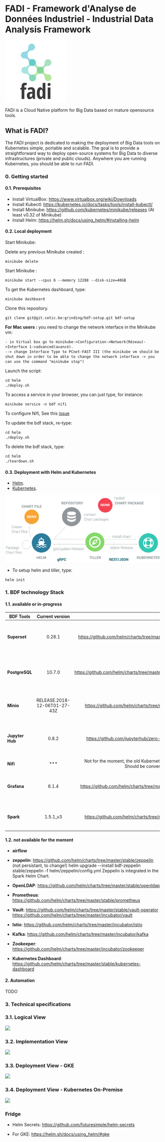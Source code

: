# FADI - Framework d'Analyse de Données Industriel - Industrial Data Analysis Framework

![](doc/logo.png)

FADI is a Cloud Native platform for Big Data based on mature opensource tools.

## What is FADI?

The FADI project is dedicated to making the deployment of Big Data tools on Kubernetes simple, portable and scalable. 
The goal is to provide a straightforward way to deploy open-source systems for Big Data to diverse infrastructures (private and public clouds). 
Anywhere you are running Kubernetes, you should be able to run FADI.

### 0. Getting started

#### 0.1. Prerequisites

* Install VirtualBox: https://www.virtualbox.org/wiki/Downloads
* Install Kubectl: https://kubernetes.io/docs/tasks/tools/install-kubectl/
* Install Minikube: https://github.com/kubernetes/minikube/releases (At least v0.32 of Minikube)
* Install Helm: https://helm.sh/docs/using_helm/#installing-helm

#### 0.2. Local deployment

Start Minikube:

Delete any previous Minikube created :

```
minikube delete
```

Start Minikube :

```
minikube start --cpus 6 --memory 12288 --disk-size=40GB
```

To get the Kubernetes dashboard, type:

```
minikube dashboard
```

Clone this repository.

```
git clone git@git.cetic.be:grinding/bdf-setup.git bdf-setup
```

**For Mac users :** you need to change the network interface in the Minikube vm:

```
- in Virtual box go to minikube->Configuration->Network(Réseau)->Interface 1->advanced(avancé).
--> change Interface Type to PCnet-FAST III (the minikube vm should be shut down in order to be able to change the network interface -> you can use the command "minikube stop")
```

Launch the script:

```
cd helm
./deploy.sh
```

To access a service in your browser, you can just type, for instance:

```
minikube service -n bdf nifi
```

To configure Nifi, See this [issue](https://git.cetic.be/grinding/bdf-setup/issues/3)

To update the bdf stack, re-type:
```
cd helm
./deploy.sh
```

To delete the bdf stack, type:

```
cd helm
./teardown.sh
```

#### 0.3. Deployment with Helm and Kubernetes

* [Helm](https://helm.sh/).
* [Kubernetes](https://kubernetes.io/).

![](doc/architecture/helm-architecture.png)

* To setup helm and tiller, type:

```
helm init
```

### 1. BDF technology Stack

#### 1.1. available or in-progress

| BDF Tools | Current version  | Helm Chart | Configuration | Additional Informations |
|-----------|:----------------:|-----------:|--------------:|------------------------:|
| **Superset** | 0.28.1 | https://github.com/helm/charts/tree/master/stable/superset | More informations about configurations of superset [here](helm/superset/README.md) | Persistant: 8Gi
| **PostgreSQL** | 10.7.0 | https://github.com/helm/charts/tree/master/stable/postgresql | More informations about configurations of PostgreSQL [here](helm/postgresql/README.md). | Persistant: 8Gi
| **Minio** | RELEASE.2018-12-06T01-27-43Z |  https://github.com/helm/charts/tree/master/stable/minio | More informations about configurations of minio [here](helm/minio/README.md). |  Persistant: 10Gi
| **Jupyter Hub** | 0.8.2 | https://github.com/jupyterhub/zero-to-jupyterhub-k8s | More informations about configurations of JupyterHub [here](helm/jupyterhub/README.md). | Not persistant, to change , https://z2jh.jupyter.org/en/latest/
| **Nifi** | *** | Not for the moment, the old Kubernetes scripts are used. Should be converted in Helm scripts. | See [here](k8s/nifi/). | Not persistant, to change
| **Grafana** | 6.1.4 | https://github.com/helm/charts/tree/master/stable/grafana | More informations about configurations of grafana [here](helm/grafana/README.md). | Persistant: 10Gi
| **Spark** | 1.5.1_v3 | https://github.com/helm/charts/tree/master/stable/spark | More informations about configurations of Spark [here](helm/spark/README.md). | The Helm Chart includes Zeppelin.

#### 1.2. not available for the moment

* **airflow**

* **zeppelin**: https://github.com/helm/charts/tree/master/stable/zeppelin (not persistant, to change!)
helm upgrade --install bdf-zeppelin stable/zeppelin -f helm/zeppelin/config.yml 
Zeppelin is integrated in the Spark Helm Chart.

* **OpenLDAP**: https://github.com/helm/charts/tree/master/stable/openldap

* **Prometheus**: https://github.com/helm/charts/tree/master/stable/prometheus

* **Vault**: https://github.com/helm/charts/tree/master/stable/vault-operator
https://github.com/helm/charts/tree/master/incubator/vault

* **Istio**: https://github.com/helm/charts/tree/master/incubator/istio

* **Kafka**: https://github.com/helm/charts/tree/master/incubator/kafka

* **Zookeeper**: https://github.com/helm/charts/tree/master/incubator/zookeeper

* **Kubernetes Dashboard**:
https://github.com/helm/charts/tree/master/stable/kubernetes-dashboard

#### 2. Automation

TODO

### 3. Technical specifications

### 3.1. Logical View

![](doc/architecture/BigDataArchitecture-LogicalView.png)

### 3.2. Implementation View

![](doc/architecture/BigDataArchitecture-ImplementationView.png)

### 3.3. Deployment View - GKE

![](doc/architecture/BigDataArchitecture-DeploymentView-GKE.png)

### 3.4. Deployment View - Kubernetes On-Premise

![](doc/architecture/BigDataArchitecture-DeploymentView-OnPremise.png)

### Fridge

* Helm Secrets: https://github.com/futuresimple/helm-secrets

* For GKE: https://helm.sh/docs/using_helm/#gke
